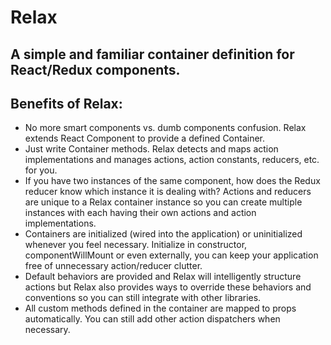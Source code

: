 # Relax
A simple and familiar container definition for React/Redux components.
----

## Benefits of Relax:
* No more smart components vs. dumb components confusion.  Relax extends React Component to provide a defined Container.
* Just write Container methods.  Relax detects and maps action implementations and manages actions, action constants, reducers, etc. for you.
* If you have two instances of the same component, how does the Redux reducer know which instance it is dealing with?  Actions and reducers are unique to a Relax container instance so you can create multiple instances with each having their own actions and action implementations.
* Containers are initialized (wired into the application) or uninitialized whenever you feel necessary.  Initialize in constructor, componentWillMount or even externally, you can keep your application free of unnecessary action/reducer clutter.
* Default behaviors are provided and Relax will intelligently structure actions but Relax also provides ways to override these behaviors and conventions so you can still integrate with other libraries.
* All custom methods defined in the container are mapped to props automatically.  You can still add other action dispatchers when necessary.
